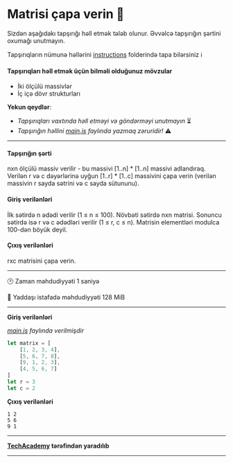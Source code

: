 # Matrisi çapa verin 🎯

Sizdən aşağıdakı tapşırığı həll etmək tələb olunur. Əvvəlcə tapşırığın şərtini oxumağı unutmayın.

Tapşırıqların nümunə həllərini [instructions](../instructions) folderində tapa bilərsiniz :information_source:

#### Tapşırıqları həll etmək üçün bilməli olduğunuz mövzular

* İki ölçülü massivlər
* İç içə dövr strukturları

**Yekun qeydlər**: 

* *Tapşırıqları vaxtında həll etməyi və göndərməyi unutmayın* ⏳
* *Tapşırığın həllini [main.js](./main.js) faylında yazmaq zəruridir!* :warning:

---

#### Tapşırığın şərti

nxn ölçülü massiv verilir - bu massivi [1..n] * [1..n] massivi adlandıraq. Verilən r və c dəyərlərinə uyğun [1..r] * [1..c] massivini çapa verin (verilən massivin r sayda sətrini və c sayda sütununu).


#### Giriş verilənləri
İlk sətirdə n ədədi verilir (1 ≤ n ≤ 100). Növbəti sətirdə nxn matrisi. Sonuncu sətirdə isə r və c ədədləri verilir (1 ≤ r, c ≤ n). Matrisin elementləri modulca 100-dən böyük deyil.


#### Çıxış verilənləri
rxc matrisini çapa verin.


---

:clock2: Zaman məhdudiyyəti 1 saniyə

:floppy_disk: Yaddaşı istafadə məhdudiyyəti 128 MiB

---

**Giriş verilənləri** 

*[main.js](./main.js) faylında verilmişdir*
```javascript
let matrix = [
    [1, 2, 3, 4],
    [5, 6, 7, 8],
    [9, 1, 2, 3],
    [4, 5, 6, 7]
]
let r = 3
let c = 2
```

**Çıxış verilənləri**

```
1 2
5 6
9 1
```


---

**[TechAcademy](https://www.tech.edu.az/) tərəfindən yaradılıb**

---
